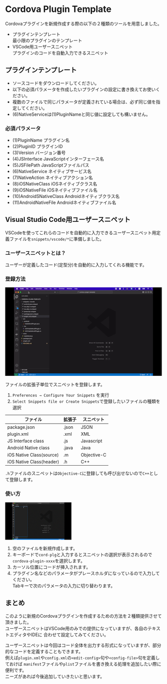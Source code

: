 # Cordova Plugin Template

Cordovaプラグインを新規作成する際の以下の２種類のツールを用意しました。

- プラグインテンプレート  
  最小限のプラグインのテンプレート
- VSCode用ユーザースニペット  
  プラグインのコードを自動入力できるスニペット

## プラグインテンプレート

- ソースコードをダウンロードしてください。
- 以下の必須パラメータを作成したいプラグインの設定に書き換えてお使いください。
- 複数のファイルで同じパラメータが定義されている場合は、必ず同じ値を指定してください。
- (6)NativeServiceは(1)PluginNameと同じ値に設定しても構いません。

### 必須パラメータ  
- (1)PluginName プラグイン名
- (2)PluginID   プラグインID
- (3)Version  バージョン番号
- (4)JSInterface  JavaScriptインターフェース名
- (5)JSFilePath   JavaScriptファイルパス
- (6)NativeService  ネイティブサービス名
- (7)NativeAction   ネイティブアクション名
- (8)iOSNativeClass iOSネイティブクラス名
- (9)iOSNativeFile  iOSネイティブファイル名
- (10)AndroidSNativeClass Androidネイティブクラス名
- (11)AndroidNativeFile   Androidネイティブファイル名

## Visual Studio Code用ユーザースニペット

VSCodeを使ってこれらのコードを自動的に入力できるユーザースニペット用定義ファイルを`snippets/vscode/*`に準備しました。

### ユーザースニペットとは？

ユーザーが定義したコード(定型分)を自動的に入力してくれる機能です。

### 登録方法

![register snippet](/docs/register_snippet.gif)

ファイルの拡張子単位でスニペットを登録します。

1. `Preferences → Configure Your Snippets` を実行
2. `Select Snippets file or Create Snippets`で登録したいファイルの種類を選択

| ファイル | 拡張子 | スニペット |
|---|---|---|
|package.json|.json|JSON|
|plugin.xml|.xml|XML|
|JS Interface class|.js|Javascript|
|Android Native class|.java|Java|
|iOS Native Class(source)|.m|Objective-C|
|iOS Native Class(header)|.h|C++|

`.h`ファイルのスニペットは`Objective-C`に登録しても呼び出せないので`C++`として登録します。

### 使い方

![insert snippet](/docs/insert_snippet.gif)

1. 空のファイルを新規作成します。
2. キーボードで`cord-plg`と入力するとスニペットの選択が表示されるので`cordova-plugin-xxxx`を選択します。
3. カーソル位置にコードが挿入されます。
4. プラグイン名などのパラメータがプレースホルダになっているので入力してください。  
Tabキーで次のパラメータの入力に切り替わります。

## まとめ

このように新規のCordovaプラグインを作成するための方法を２種類提供させて頂きました。  
ユーザースニペットはVSCode用のみでの提供になっていますが、各自のテキストエディタやIDEに
合わせて設定してみてください。

ユーザースニペットは今回はコード全体を出力する形式になっていますが、部分的なコードを定義することもできます。  
例えば`plugin.xml`や`config.xml`の`<edit-config>`句や`<config-file>`句を定義しておけば
`manifest`ファイルや`plist`ファイルを書き換える処理を追加したい際に便利です。  
ニーズがあれば今後追加していきたいと思います。
